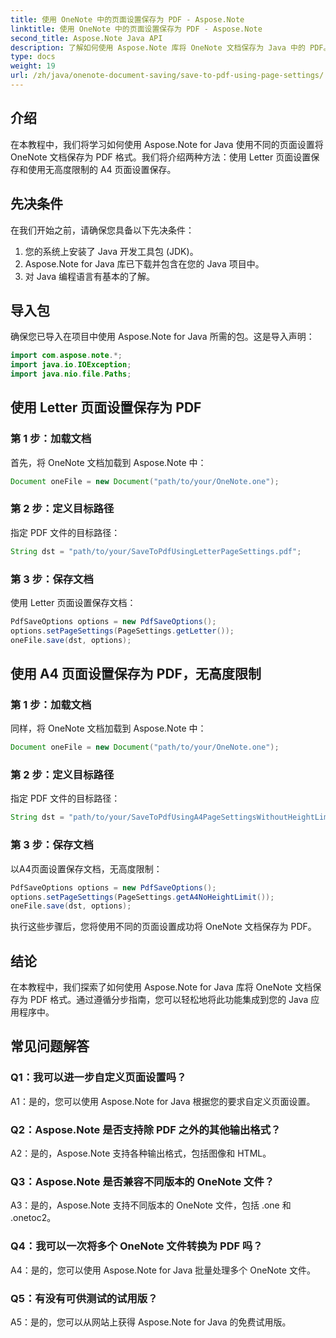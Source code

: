 ```yaml
---
title: 使用 OneNote 中的页面设置保存为 PDF - Aspose.Note
linktitle: 使用 OneNote 中的页面设置保存为 PDF - Aspose.Note
second_title: Aspose.Note Java API
description: 了解如何使用 Aspose.Note 库将 OneNote 文档保存为 Java 中的 PDF。包含不同页面设置的代码示例的分步指南。
type: docs
weight: 19
url: /zh/java/onenote-document-saving/save-to-pdf-using-page-settings/
---
```

## 介绍

在本教程中，我们将学习如何使用 Aspose.Note for Java 使用不同的页面设置将 OneNote 文档保存为 PDF 格式。我们将介绍两种方法：使用 Letter 页面设置保存和使用无高度限制的 A4 页面设置保存。

## 先决条件

在我们开始之前，请确保您具备以下先决条件：

1. 您的系统上安装了 Java 开发工具包 (JDK)。
2. Aspose.Note for Java 库已下载并包含在您的 Java 项目中。
3. 对 Java 编程语言有基本的了解。

## 导入包

确保您已导入在项目中使用 Aspose.Note for Java 所需的包。这是导入声明：

```java
import com.aspose.note.*;
import java.io.IOException;
import java.nio.file.Paths;
```

## 使用 Letter 页面设置保存为 PDF

### 第 1 步：加载文档

首先，将 OneNote 文档加载到 Aspose.Note 中：

```java
Document oneFile = new Document("path/to/your/OneNote.one");
```

### 第 2 步：定义目标路径

指定 PDF 文件的目标路径：

```java
String dst = "path/to/your/SaveToPdfUsingLetterPageSettings.pdf";
```

### 第 3 步：保存文档

使用 Letter 页面设置保存文档：

```java
PdfSaveOptions options = new PdfSaveOptions();
options.setPageSettings(PageSettings.getLetter());
oneFile.save(dst, options);
```

## 使用 A4 页面设置保存为 PDF，无高度限制

### 第 1 步：加载文档

同样，将 OneNote 文档加载到 Aspose.Note 中：

```java
Document oneFile = new Document("path/to/your/OneNote.one");
```

### 第 2 步：定义目标路径

指定 PDF 文件的目标路径：

```java
String dst = "path/to/your/SaveToPdfUsingA4PageSettingsWithoutHeightLimit.pdf";
```

### 第 3 步：保存文档

以A4页面设置保存文档，无高度限制：

```java
PdfSaveOptions options = new PdfSaveOptions();
options.setPageSettings(PageSettings.getA4NoHeightLimit());
oneFile.save(dst, options);
```

执行这些步骤后，您将使用不同的页面设置成功将 OneNote 文档保存为 PDF。

## 结论

在本教程中，我们探索了如何使用 Aspose.Note for Java 库将 OneNote 文档保存为 PDF 格式。通过遵循分步指南，您可以轻松地将此功能集成到您的 Java 应用程序中。

## 常见问题解答

### Q1：我可以进一步自定义页面设置吗？

A1：是的，您可以使用 Aspose.Note for Java 根据您的要求自定义页面设置。

### Q2：Aspose.Note 是否支持除 PDF 之外的其他输出格式？

A2：是的，Aspose.Note 支持各种输出格式，包括图像和 HTML。

### Q3：Aspose.Note 是否兼容不同版本的 OneNote 文件？

A3：是的，Aspose.Note 支持不同版本的 OneNote 文件，包括 .one 和 .onetoc2。

### Q4：我可以一次将多个 OneNote 文件转换为 PDF 吗？

A4：是的，您可以使用 Aspose.Note for Java 批量处理多个 OneNote 文件。

### Q5：有没有可供测试的试用版？

A5：是的，您可以从网站上获得 Aspose.Note for Java 的免费试用版。